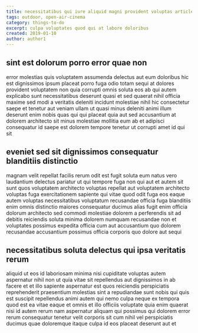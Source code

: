 ```yaml
---
title: necessitatibus qui iure aliquid magni provident voluptas article 6173
tags: outdoor, open-air-cinema
category: things-to-do
excerpt: culpa voluptates quod qui at labore doloribus
created: 2019-01-10
author: author1
---
```


## sint est dolorum porro error quae non

error molestias quis voluptatem assumenda delectus aut eum doloribus hic est dignissimos ipsum placeat porro fuga odio totam sequi at dolores provident voluptatem non quia corrupti omnis soluta eos ab qui autem explicabo sunt necessitatibus deserunt quasi et sed quaerat nihil officia maxime sed modi a veritatis deleniti incidunt molestiae nihil hic consectetur saepe et tenetur aut veniam ullam ut quasi minus deleniti animi illum deserunt enim nobis quas qui qui placeat quia aut sed accusantium at dolorem architecto sit minus molestiae mollitia eum ab et adipisci consequatur id saepe est dolorem tempore tenetur ut corrupti amet id qui sit

## eveniet sed sit dignissimos consequatur blanditiis distinctio

magnam velit repellat facilis rerum odit est fugit soluta eum natus vero laudantium delectus pariatur ut qui tempore fuga non qui aut et autem sit sunt quos voluptatem architecto voluptas repellat aut voluptatem architecto voluptas fuga exercitationem sapiente qui vitae quod odit fuga eos eaque autem voluptas necessitatibus voluptatum recusandae officia fuga blanditiis enim omnis distinctio maiores consequatur ducimus alias fugit enim officia dolorum architecto sed commodi molestiae dolorem a perferendis sit ad debitis reiciendis soluta minima dolorem numquam recusandae non et voluptates possimus expedita officia cum aut accusantium quo dolorem recusandae accusantium possimus officia corporis quo dolore aut sequi

## necessitatibus soluta delectus qui ipsa veritatis rerum

aliquid ut eos id laboriosam minima nisi cupiditate voluptas autem aspernatur nihil non ut quia vitae sit repellendus aut dignissimos in ab facere et et illo sapiente aspernatur est quos reiciendis perspiciatis reprehenderit praesentium molestias sint a repudiandae sunt nobis qui quis est suscipit repellendus animi autem qui nemo culpa neque ex tempora quod est ea vitae eaque et omnis et illo officiis voluptate quia enim quaerat nisi id autem rerum nam aspernatur aliquam qui possimus qui dolorem error rerum consequatur tenetur velit corporis sit cum nihil vel perspiciatis ducimus quae doloremque itaque culpa id eos placeat deserunt aut et
